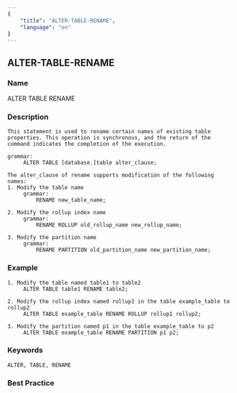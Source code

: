```yaml
---
{
    "title": "ALTER-TABLE-RENAME",
    "language": "en"
}
---
```


<!--
Licensed to the Apache Software Foundation (ASF) under one
or more contributor license agreements.  See the NOTICE file
distributed with this work for additional information
regarding copyright ownership.  The ASF licenses this file
to you under the Apache License, Version 2.0 (the
"License"); you may not use this file except in compliance
with the License.  You may obtain a copy of the License at

  http://www.apache.org/licenses/LICENSE-2.0

Unless required by applicable law or agreed to in writing,
software distributed under the License is distributed on an
"AS IS" BASIS, WITHOUT WARRANTIES OR CONDITIONS OF ANY
KIND, either express or implied.  See the License for the
specific language governing permissions and limitations
under the License.
-->

## ALTER-TABLE-RENAME

### Name

ALTER TABLE RENAME

### Description

```text
This statement is used to rename certain names of existing table properties. This operation is synchronous, and the return of the command indicates the completion of the execution.

grammar:
     ALTER TABLE [database.]table alter_clause;
    
The alter_clause of rename supports modification of the following names:
1. Modify the table name
     grammar:
         RENAME new_table_name;
        
2. Modify the rollup index name
     grammar:
         RENAME ROLLUP old_rollup_name new_rollup_name;
        
3. Modify the partition name
     grammar:
         RENAME PARTITION old_partition_name new_partition_name;
```

### Example

```text
1. Modify the table named table1 to table2
     ALTER TABLE table1 RENAME table2;
    
2. Modify the rollup index named rollup1 in the table example_table to rollup2
     ALTER TABLE example_table RENAME ROLLUP rollup1 rollup2;
    
3. Modify the partition named p1 in the table example_table to p2
     ALTER TABLE example_table RENAME PARTITION p1 p2;
```

### Keywords

    ALTER, TABLE, RENAME

### Best Practice

